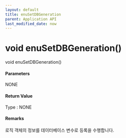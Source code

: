 ```yaml
---
layout: default
title: enuSetDBGeneration
parent: Application API
last_modified_date: now
---
```

# void enuSetDBGeneration\(\)

void enuSetDBGeneration\(\)

#### Parameters

NONE

#### Return Value

Type : NONE

#### Remarks

로직 객체의 정보를 데이터베이스 변수로 등록을 수행합니다. 

